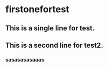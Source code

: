 # firstonefortest
## This is a single line for test.
## This is a second line for test2.
### sasasasasaaas
